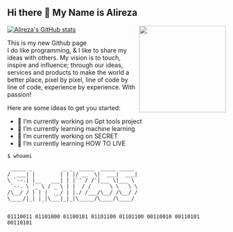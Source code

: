 ## Hi there 👋 My Name is Alireza

[![Alireza's GitHub stats](https://github-readme-stats.vercel.app/api?username=shell255&theme=ayu-mirage)](https://github.com/ali0discord/)
<img align='right' src='https://user-images.githubusercontent.com/5713670/87202985-820dcb80-c2b6-11ea-9f56-7ec461c497c3.gif' width='200'>

This is my new Github page  
I do like programming, & I like to share my ideas with others. My vision is to touch, inspire and influence; through our ideas, services and products to make the world a better place, pixel by pixel, line of code by line of code, experience by experience. With passion!   

<!--
**ali0discord/ali0discord** is a ✨ _special_ ✨ repository because its `README.md` (this file) appears on your GitHub profile.
-->
Here are some ideas to get you started:

- 🔭 I’m currently working on Gpt tools project
- 🌱 I’m currently learning machine learning
- 🔭 I’m currently working on SECRET
- 🌱 I’m currently learning HOW TO LIVE


```
$ whoami
 
 _____ _          _ _  _____  _____ _____ 
/  ___| |        | | |/ __  \|  ___|  ___|
\ `--.| |__   ___| | |`' / /'|___ \|___ \ 
 `--. \ '_ \ / _ \ | |  / /      \ \   \ \
/\__/ / | | |  __/ | |./ /___/\__/ /\__/ /
\____/|_| |_|\___|_|_|\_____/\____/\____/ 
                                          
                                          
01110011 01101000 01100101 01101100 01101100 00110010 00110101 00110101
```
